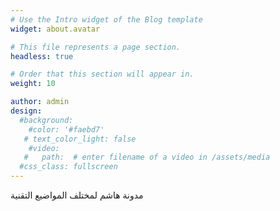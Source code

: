 ```yaml
---
# Use the Intro widget of the Blog template
widget: about.avatar

# This file represents a page section.
headless: true

# Order that this section will appear in.
weight: 10

author: admin
design:
  #background:
    #color: '#faebd7'
   # text_color_light: false
    #video:
   #   path:  # enter filename of a video in /assets/media
  #css_class: fullscreen
---
```


مدونة هاشم لمختلف المواضيع التقنية

